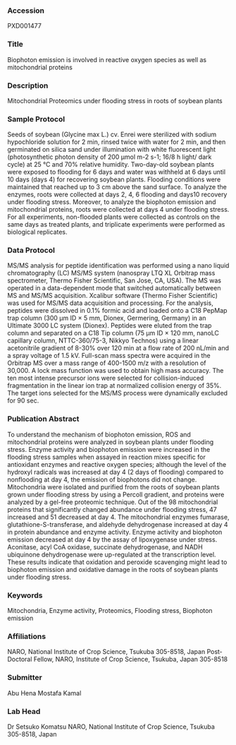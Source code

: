 ### Accession
PXD001477

### Title
Biophoton emission is involved in reactive oxygen species as well as mitochondrial proteins

### Description
Mitochondrial Proteomics under flooding stress in roots of soybean plants

### Sample Protocol
Seeds of soybean (Glycine max L.) cv. Enrei were sterilized with sodium hypochloride solution for 2 min, rinsed twice with water for 2 min, and then germinated on silica sand under illumination with white fluorescent light (photosynthetic photon density of 200 µmol m-2 s-1; 16/8 h light/ dark cycle) at 25 °C and 70% relative humidity. Two-day-old soybean plants were exposed to flooding for 6 days and water was withheld at 6 days until 10 days (days 4) for recovering soybean plants. Flooding conditions were maintained that reached up to 3 cm above the sand surface. To analyze the enzymes, roots were collected at days 2, 4, 6 flooding and days10 recovery under flooding stress. Moreover, to analyze the biophoton emission and mitochondrial proteins, roots were collected at days 4 under flooding stress. For all experiments, non-flooded plants were collected as controls on the same days as treated plants, and triplicate experiments were performed as biological replicates.

### Data Protocol
MS/MS analysis for peptide identification was performed using a nano liquid chromatography (LC) MS/MS system (nanospray LTQ XL Orbitrap mass spectrometer, Thermo Fisher Scientific, San Jose, CA, USA). The MS was operated in a data-dependent mode that switched automatically between MS and MS/MS acquisition. Xcalibur software (Thermo Fisher Scientific) was used for MS/MS data acquisition and processing. For the analysis, peptides were dissolved in 0.1% formic acid and loaded onto a C18 PepMap trap column (300 μm ID × 5 mm, Dionex, Germering, Germany) in an Ultimate 3000 LC system (Dionex). Peptides were eluted from the trap column and separated on a C18 Tip column (75 μm ID × 120 mm, nanoLC capillary column, NTTC-360/75-3, Nikkyo Technos) using a linear acetonitrile gradient of 8-30% over 120 min at a flow rate of 200 nL/min and a spray voltage of 1.5 kV. Full-scan mass spectra were acquired in the Orbitrap MS over a mass range of 400-1500 m/z with a resolution of 30,000. A lock mass function was used to obtain high mass accuracy. The ten most intense precursor ions were selected for collision-induced fragmentation in the linear ion trap at normalized collision energy of 35%. The target ions selected for the MS/MS process were dynamically excluded for 90 sec.

### Publication Abstract
To understand the mechanism of biophoton emission, ROS and mitochondrial proteins were analyzed in soybean plants under flooding stress. Enzyme activity and biophoton emission were increased in the flooding stress samples when assayed in reaction mixes specific for antioxidant enzymes and reactive oxygen species; although the level of the hydroxyl radicals was increased at day 4 (2 days of flooding) compared to nonflooding at day 4, the emission of biophotons did not change. Mitochondria were isolated and purified from the roots of soybean plants grown under flooding stress by using a Percoll gradient, and proteins were analyzed by a gel-free proteomic technique. Out of the 98 mitochondrial proteins that significantly changed abundance under flooding stress, 47 increased and 51 decreased at day 4. The mitochondrial enzymes fumarase, glutathione-S-transferase, and aldehyde dehydrogenase increased at day 4 in protein abundance and enzyme activity. Enzyme activity and biophoton emission decreased at day 4 by the assay of lipoxygenase under stress. Aconitase, acyl CoA oxidase, succinate dehydrogenase, and NADH ubiquinone dehydrogenase were up-regulated at the transcription level. These results indicate that oxidation and peroxide scavenging might lead to biophoton emission and oxidative damage in the roots of soybean plants under flooding stress.

### Keywords
Mitochondria, Enzyme activity, Proteomics, Flooding stress, Biophoton emission

### Affiliations
NARO, National Institute of Crop Science, Tsukuba 305-8518, Japan
Post-Doctoral Fellow, NARO, Institute of Crop Science, Tsukuba, Japan 305-8518

### Submitter
Abu Hena Mostafa Kamal

### Lab Head
Dr Setsuko Komatsu
NARO, National Institute of Crop Science, Tsukuba 305-8518, Japan


